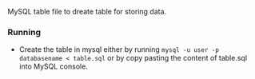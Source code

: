 MySQL table file to dreate table for storing data.

### Running
* Create the table in mysql either by running `mysql -u user -p databasename < table.sql` or by copy pasting the content of table.sql into MySQL console.


